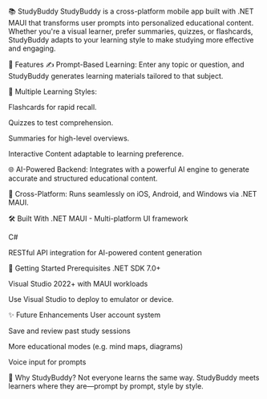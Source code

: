 📚 StudyBuddy
StudyBuddy is a cross-platform mobile app built with .NET MAUI that transforms user prompts into personalized educational content. Whether you're a visual learner, prefer summaries, quizzes, or flashcards, StudyBuddy adapts to your learning style to make studying more effective and engaging.

🚀 Features
✍️ Prompt-Based Learning: Enter any topic or question, and StudyBuddy generates learning materials tailored to that subject.

🧠 Multiple Learning Styles:

Flashcards for rapid recall.

Quizzes to test comprehension.

Summaries for high-level overviews.

Interactive Content adaptable to learning preference.

🌐 AI-Powered Backend: Integrates with a powerful AI engine to generate accurate and structured educational content.

📱 Cross-Platform: Runs seamlessly on iOS, Android, and Windows via .NET MAUI.

🛠️ Built With
.NET MAUI - Multi-platform UI framework

C#

RESTful API integration for AI-powered content generation


🧪 Getting Started
Prerequisites
.NET SDK 7.0+

Visual Studio 2022+ with MAUI workloads

Use Visual Studio to deploy to emulator or device.

✨ Future Enhancements
User account system

Save and review past study sessions

More educational modes (e.g. mind maps, diagrams)

Voice input for prompts

🧠 Why StudyBuddy?
Not everyone learns the same way. StudyBuddy meets learners where they are—prompt by prompt, style by style.
